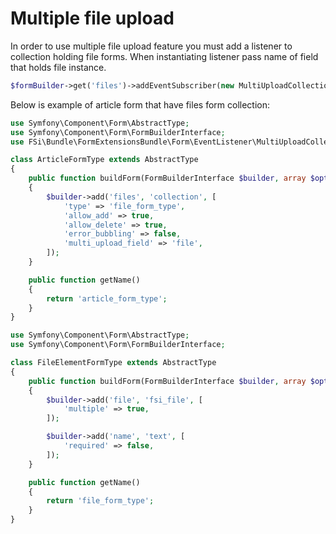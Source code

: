# Multiple file upload

In order to use multiple file upload feature you must add a listener to collection holding file forms. When instantiating listener pass name of field that holds file instance.

```php
$formBuilder->get('files')->addEventSubscriber(new MultiUploadCollectionListener('file'));
```

Below is example of article form that have files form collection:

```php
use Symfony\Component\Form\AbstractType;
use Symfony\Component\Form\FormBuilderInterface;
use FSi\Bundle\FormExtensionsBundle\Form\EventListener\MultiUploadCollectionListener;

class ArticleFormType extends AbstractType
{
    public function buildForm(FormBuilderInterface $builder, array $options)
    {
        $builder->add('files', 'collection', [
            'type' => 'file_form_type',
            'allow_add' => true,
            'allow_delete' => true,
            'error_bubbling' => false,
            'multi_upload_field' => 'file',
        ]);
    }

    public function getName()
    {
        return 'article_form_type';
    }
}
```

```php
use Symfony\Component\Form\AbstractType;
use Symfony\Component\Form\FormBuilderInterface;

class FileElementFormType extends AbstractType
{
    public function buildForm(FormBuilderInterface $builder, array $options)
    {
        $builder->add('file', 'fsi_file', [
            'multiple' => true,
        ]);

        $builder->add('name', 'text', [
            'required' => false,
        ]);
    }

    public function getName()
    {
        return 'file_form_type';
    }
}

```
